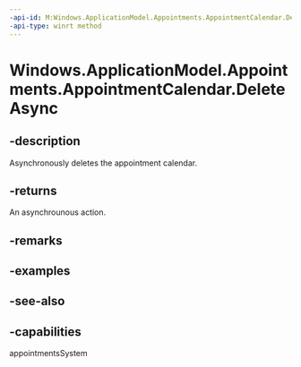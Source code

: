 ```yaml
---
-api-id: M:Windows.ApplicationModel.Appointments.AppointmentCalendar.DeleteAsync
-api-type: winrt method
---
```


<!-- Method syntax
public Windows.Foundation.IAsyncAction DeleteAsync()
-->

# Windows.ApplicationModel.Appointments.AppointmentCalendar.DeleteAsync

## -description
Asynchronously deletes the appointment calendar.

## -returns
An asynchrounous action.

## -remarks

## -examples

## -see-also

## -capabilities
appointmentsSystem
